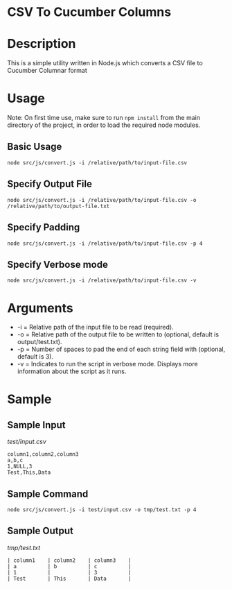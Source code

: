 # CSV To Cucumber Columns

# Description
This is a simple utility written in Node.js which converts a CSV file to Cucumber Columnar format

# Usage
Note: On first time use, make sure to run `npm install` from the main directory of the project, in order to load the
required node modules.

## Basic Usage
`node src/js/convert.js -i /relative/path/to/input-file.csv`
## Specify Output File
`node src/js/convert.js -i /relative/path/to/input-file.csv -o /relative/path/to/output-file.txt`
## Specify Padding
`node src/js/convert.js -i /relative/path/to/input-file.csv -p 4`
## Specify Verbose mode
`node src/js/convert.js -i /relative/path/to/input-file.csv -v`

# Arguments

* -i = Relative path of the input file to be read (required).
* -o = Relative path of the output file to be written to (optional, default is output/test.txt).
* -p = Number of spaces to pad the end of each string field with (optional, default is 3).
* -v = Indicates to run the script in verbose mode. Displays more information about the script as it runs.

# Sample

## Sample Input
*test/input.csv*
```
column1,column2,column3
a,b,c
1,NULL,3
Test,This,Data
```

## Sample Command
`node src/js/convert.js -i test/input.csv -o tmp/test.txt -p 4`

## Sample Output
*tmp/test.txt*
```
| column1    | column2    | column3    |
| a          | b          | c          |
| 1          |            | 3          |
| Test       | This       | Data       |

```


